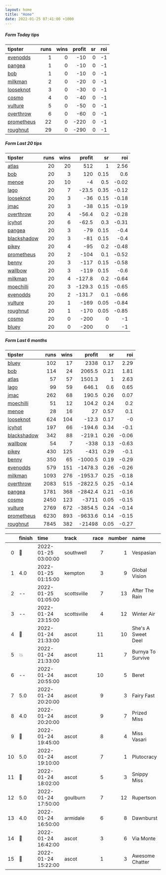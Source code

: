 ```yaml
---   
layout: home  
title: "Home"   
date: 2022-01-25 07:41:00 +1000  
---   
```



##### Form Today tips   

| tipster                                                       |   runs |   wins |   profit |   sr |   roi |
|:--------------------------------------------------------------|-------:|-------:|---------:|-----:|------:|
| [evenodds](https://mrwayneo.github.io/tips/evenodds.html)     |      1 |      0 |      -10 |    0 |    -1 |
| [pangea](https://mrwayneo.github.io/tips/pangea.html)         |      1 |      0 |      -10 |    0 |    -1 |
| [bob](https://mrwayneo.github.io/tips/bob.html)               |      1 |      0 |      -10 |    0 |    -1 |
| [milkman](https://mrwayneo.github.io/tips/milkman.html)       |      2 |      0 |      -20 |    0 |    -1 |
| [looseknot](https://mrwayneo.github.io/tips/looseknot.html)   |      3 |      0 |      -30 |    0 |    -1 |
| [cosmo](https://mrwayneo.github.io/tips/cosmo.html)           |      4 |      0 |      -40 |    0 |    -1 |
| [vulture](https://mrwayneo.github.io/tips/vulture.html)       |      5 |      0 |      -50 |    0 |    -1 |
| [overthrow](https://mrwayneo.github.io/tips/overthrow.html)   |      6 |      0 |      -60 |    0 |    -1 |
| [prometheus](https://mrwayneo.github.io/tips/prometheus.html) |     22 |      0 |     -220 |    0 |    -1 |
| [roughnut](https://mrwayneo.github.io/tips/roughnut.html)     |     29 |      0 |     -290 |    0 |    -1 |

##### Form Last 20 tips   

| tipster                                                         |   runs |   wins |   profit |   sr |   roi |
|:----------------------------------------------------------------|-------:|-------:|---------:|-----:|------:|
| [atlas](https://mrwayneo.github.io/tips/atlas.html)             |     20 |     20 |    512   | 1    |  2.56 |
| [bob](https://mrwayneo.github.io/tips/bob.html)                 |     20 |      3 |    120   | 0.15 |  0.6  |
| [menoe](https://mrwayneo.github.io/tips/menoe.html)             |     20 |     10 |     -4   | 0.5  | -0.02 |
| [lago](https://mrwayneo.github.io/tips/lago.html)               |     20 |      7 |    -23.5 | 0.35 | -0.12 |
| [looseknot](https://mrwayneo.github.io/tips/looseknot.html)     |     20 |      3 |    -36   | 0.15 | -0.18 |
| [jmac](https://mrwayneo.github.io/tips/jmac.html)               |     20 |      3 |    -38   | 0.15 | -0.19 |
| [overthrow](https://mrwayneo.github.io/tips/overthrow.html)     |     20 |      4 |    -56.4 | 0.2  | -0.28 |
| [icyhot](https://mrwayneo.github.io/tips/icyhot.html)           |     20 |      6 |    -62.5 | 0.3  | -0.31 |
| [pangea](https://mrwayneo.github.io/tips/pangea.html)           |     20 |      3 |    -79   | 0.15 | -0.4  |
| [blackshadow](https://mrwayneo.github.io/tips/blackshadow.html) |     20 |      3 |    -81   | 0.15 | -0.4  |
| [pikey](https://mrwayneo.github.io/tips/pikey.html)             |     20 |      4 |    -95   | 0.2  | -0.48 |
| [prometheus](https://mrwayneo.github.io/tips/prometheus.html)   |     20 |      2 |   -104   | 0.1  | -0.52 |
| [benny](https://mrwayneo.github.io/tips/benny.html)             |     20 |      3 |   -117   | 0.15 | -0.58 |
| [wallbow](https://mrwayneo.github.io/tips/wallbow.html)         |     20 |      3 |   -119   | 0.15 | -0.6  |
| [milkman](https://mrwayneo.github.io/tips/milkman.html)         |     20 |      4 |   -127.8 | 0.2  | -0.64 |
| [moechilli](https://mrwayneo.github.io/tips/moechilli.html)     |     20 |      3 |   -129.3 | 0.15 | -0.65 |
| [evenodds](https://mrwayneo.github.io/tips/evenodds.html)       |     20 |      2 |   -131.7 | 0.1  | -0.66 |
| [vulture](https://mrwayneo.github.io/tips/vulture.html)         |     20 |      1 |   -169   | 0.05 | -0.84 |
| [roughnut](https://mrwayneo.github.io/tips/roughnut.html)       |     20 |      1 |   -170   | 0.05 | -0.85 |
| [cosmo](https://mrwayneo.github.io/tips/cosmo.html)             |     20 |      0 |   -200   | 0    | -1    |
| [bluey](https://mrwayneo.github.io/tips/bluey.html)             |     20 |      0 |   -200   | 0    | -1    |

##### Form Last 6 months   

| tipster                                                         |   runs |   wins |   profit |   sr |   roi |
|:----------------------------------------------------------------|-------:|-------:|---------:|-----:|------:|
| [bluey](https://mrwayneo.github.io/tips/bluey.html)             |    102 |     17 |   2338   | 0.17 |  2.29 |
| [bob](https://mrwayneo.github.io/tips/bob.html)                 |    114 |     24 |   2065.5 | 0.21 |  1.81 |
| [atlas](https://mrwayneo.github.io/tips/atlas.html)             |     57 |     57 |   1501.3 | 1    |  2.63 |
| [lago](https://mrwayneo.github.io/tips/lago.html)               |     99 |     59 |    646.1 | 0.6  |  0.65 |
| [jmac](https://mrwayneo.github.io/tips/jmac.html)               |    262 |     68 |    190.5 | 0.26 |  0.07 |
| [moechilli](https://mrwayneo.github.io/tips/moechilli.html)     |     51 |     12 |    104.2 | 0.24 |  0.2  |
| [menoe](https://mrwayneo.github.io/tips/menoe.html)             |     28 |     16 |     27   | 0.57 |  0.1  |
| [looseknot](https://mrwayneo.github.io/tips/looseknot.html)     |    624 |    104 |    -12.3 | 0.17 | -0    |
| [icyhot](https://mrwayneo.github.io/tips/icyhot.html)           |    197 |     66 |   -194.6 | 0.34 | -0.1  |
| [blackshadow](https://mrwayneo.github.io/tips/blackshadow.html) |    342 |     88 |   -219.1 | 0.26 | -0.06 |
| [wallbow](https://mrwayneo.github.io/tips/wallbow.html)         |     54 |      7 |   -338   | 0.13 | -0.63 |
| [pikey](https://mrwayneo.github.io/tips/pikey.html)             |    430 |    125 |   -431   | 0.29 | -0.1  |
| [benny](https://mrwayneo.github.io/tips/benny.html)             |    350 |     65 |  -1000.5 | 0.19 | -0.29 |
| [evenodds](https://mrwayneo.github.io/tips/evenodds.html)       |    579 |    151 |  -1478.3 | 0.26 | -0.26 |
| [milkman](https://mrwayneo.github.io/tips/milkman.html)         |   1093 |    276 |  -1953.7 | 0.25 | -0.18 |
| [overthrow](https://mrwayneo.github.io/tips/overthrow.html)     |   2083 |    515 |  -2822.5 | 0.25 | -0.14 |
| [pangea](https://mrwayneo.github.io/tips/pangea.html)           |   1781 |    368 |  -2842.4 | 0.21 | -0.16 |
| [cosmo](https://mrwayneo.github.io/tips/cosmo.html)             |   2450 |    123 |  -3711   | 0.05 | -0.15 |
| [vulture](https://mrwayneo.github.io/tips/vulture.html)         |   2769 |    672 |  -3854.5 | 0.24 | -0.14 |
| [prometheus](https://mrwayneo.github.io/tips/prometheus.html)   |   6230 |    893 |  -9633.6 | 0.14 | -0.15 |
| [roughnut](https://mrwayneo.github.io/tips/roughnut.html)       |   7845 |    382 | -21498   | 0.05 | -0.27 |

|    | finish            | time                | track       |   race |   number | name               |   odds | tipster      |
|---:|:------------------|:--------------------|:------------|-------:|---------:|:-------------------|-------:|:-------------|
|  0 | :2nd_place_medal: | 2022-01-25 03:00:00 | southwell   |      7 |        1 | Vespasian          |    1.9 | vulture      |
|  1 | 4.0               | 2022-01-25 01:15:00 | kempton     |      3 |        9 | Global Vision      |   15   | cosmo,bluey  |
|  2 | --                | 2022-01-25 01:05:00 | scottsville |      7 |       13 | After The Rain     |    0   | milkman      |
|  3 | --                | 2022-01-24 23:15:00 | scottsville |      4 |       12 | Winter Air         |    0   | milkman      |
|  4 | :3rd_place_medal: | 2022-01-24 21:33:00 | ascot       |     11 |       10 | She's A Sweet Deel |    4   | vulture      |
|  5 | :boom:            | 2022-01-24 21:33:00 | ascot       |     11 |        7 | Burnya To Survive  |    2.1 | milkman      |
|  6 | --                | 2022-01-24 20:55:00 | ascot       |     10 |        5 | Beret              |    5.5 | vulture      |
|  7 | 5.0               | 2022-01-24 20:20:00 | ascot       |      9 |        3 | Fairy Fast         |    6   | vulture      |
|  8 | 4.0               | 2022-01-24 20:20:00 | ascot       |      9 |        7 | Prized Miss        |    4.2 | vulture      |
|  9 | :2nd_place_medal: | 2022-01-24 19:45:00 | ascot       |      8 |        4 | Miss Vasari        |    3.9 | pangea       |
| 10 | 5.0               | 2022-01-24 19:10:00 | ascot       |      7 |        1 | Plutocracy         |    5   | pangea       |
| 11 | :3rd_place_medal: | 2022-01-24 18:02:00 | ascot       |      5 |        3 | Snippy Miss        |    3.5 | vulture      |
| 12 | 5.0               | 2022-01-24 17:50:00 | goulburn    |      7 |       12 | Rupertson          |    3.6 | milkman      |
| 13 | 4.0               | 2022-01-24 16:50:00 | armidale    |      6 |        8 | Dawnburst          |    2.5 | benny,pangea |
| 14 | :2nd_place_medal: | 2022-01-24 16:42:00 | ascot       |      3 |        6 | Via Monte          |    3.9 | vulture      |
| 15 | :2nd_place_medal: | 2022-01-24 15:22:00 | ascot       |      1 |        3 | Awesome Chatter    |    3.2 | vulture      |